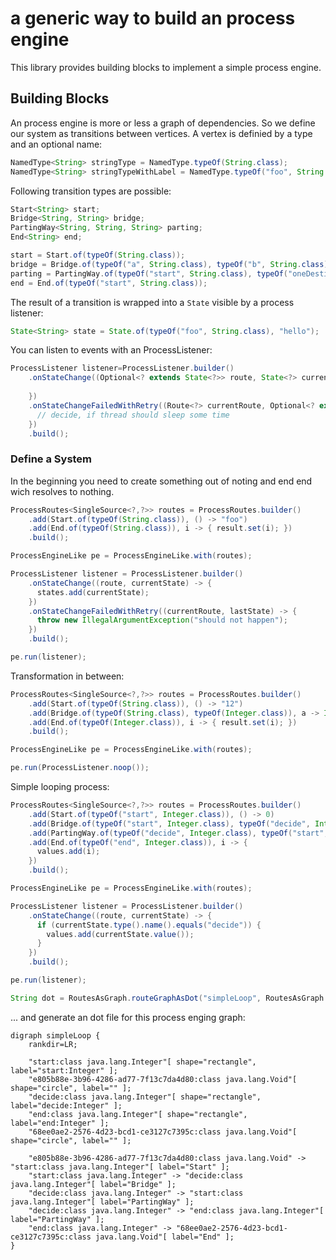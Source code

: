 # a generic way to build an process engine

This library provides building blocks to implement a simple process engine. 

## Building Blocks

An process engine is more or less a graph of dependencies. So we define our system as transitions between vertices. 
A vertex is definied by a type and an optional name:

```java
NamedType<String> stringType = NamedType.typeOf(String.class);
NamedType<String> stringTypeWithLabel = NamedType.typeOf("foo", String.class);
```

Following transition types are possible:

```java
Start<String> start;
Bridge<String, String> bridge;
PartingWay<String, String, String> parting;
End<String> end;

start = Start.of(typeOf(String.class));
bridge = Bridge.of(typeOf("a", String.class), typeOf("b", String.class));
parting = PartingWay.of(typeOf("start", String.class), typeOf("oneDestination", String.class), typeOf("otherDestination", String.class));
end = End.of(typeOf("start", String.class));
```

The result of a transition is wrapped into a `State` visible by a process listener:

```java
State<String> state = State.of(typeOf("foo", String.class), "hello");
```

You can listen to events with an ProcessListener:

```java
ProcessListener listener=ProcessListener.builder()
    .onStateChange((Optional<? extends State<?>> route, State<?> currentState) -> {
      
    })
    .onStateChangeFailedWithRetry((Route<?> currentRoute, Optional<? extends State<?>> lastState) -> {
      // decide, if thread should sleep some time
    })
    .build();
```


### Define a System

In the beginning you need to create something out of noting and end end wich resolves to nothing.

```java
ProcessRoutes<SingleSource<?,?>> routes = ProcessRoutes.builder()
    .add(Start.of(typeOf(String.class)), () -> "foo")
    .add(End.of(typeOf(String.class)), i -> { result.set(i); })
    .build();

ProcessEngineLike pe = ProcessEngineLike.with(routes);

ProcessListener listener = ProcessListener.builder()
    .onStateChange((route, currentState) -> {
      states.add(currentState);
    })
    .onStateChangeFailedWithRetry((currentRoute, lastState) -> {
      throw new IllegalArgumentException("should not happen");
    })
    .build();

pe.run(listener);
```

Transformation in between:

```java
ProcessRoutes<SingleSource<?,?>> routes = ProcessRoutes.builder()
    .add(Start.of(typeOf(String.class)), () -> "12")
    .add(Bridge.of(typeOf(String.class), typeOf(Integer.class)), a -> Integer.valueOf(a))
    .add(End.of(typeOf(Integer.class)), i -> { result.set(i); })
    .build();

ProcessEngineLike pe = ProcessEngineLike.with(routes);

pe.run(ProcessListener.noop());
```

Simple looping process:

```java
ProcessRoutes<SingleSource<?,?>> routes = ProcessRoutes.builder()
    .add(Start.of(typeOf("start", Integer.class)), () -> 0)
    .add(Bridge.of(typeOf("start", Integer.class), typeOf("decide", Integer.class)), a -> a+1)
    .add(PartingWay.of(typeOf("decide", Integer.class), typeOf("start", Integer.class), typeOf("end", Integer.class)), a -> a<3 ? Either.left(a) : Either.right(a))
    .add(End.of(typeOf("end", Integer.class)), i -> {
      values.add(i);
    })
    .build();

ProcessEngineLike pe = ProcessEngineLike.with(routes);

ProcessListener listener = ProcessListener.builder()
    .onStateChange((route, currentState) -> {
      if (currentState.type().name().equals("decide")) {
        values.add(currentState.value());
      }
    })
    .build();

pe.run(listener);

String dot = RoutesAsGraph.routeGraphAsDot("simpleLoop", RoutesAsGraph.asGraphIncludingStartAndEnd(routes.all()));
```

... and generate an dot file for this process enging graph: 

```
digraph simpleLoop {
	rankdir=LR;

	"start:class java.lang.Integer"[ shape="rectangle", label="start:Integer" ];
	"e805b88e-3b96-4286-ad77-7f13c7da4d80:class java.lang.Void"[ shape="circle", label="" ];
	"decide:class java.lang.Integer"[ shape="rectangle", label="decide:Integer" ];
	"end:class java.lang.Integer"[ shape="rectangle", label="end:Integer" ];
	"68ee0ae2-2576-4d23-bcd1-ce3127c7395c:class java.lang.Void"[ shape="circle", label="" ];

	"e805b88e-3b96-4286-ad77-7f13c7da4d80:class java.lang.Void" -> "start:class java.lang.Integer"[ label="Start" ];
	"start:class java.lang.Integer" -> "decide:class java.lang.Integer"[ label="Bridge" ];
	"decide:class java.lang.Integer" -> "start:class java.lang.Integer"[ label="PartingWay" ];
	"decide:class java.lang.Integer" -> "end:class java.lang.Integer"[ label="PartingWay" ];
	"end:class java.lang.Integer" -> "68ee0ae2-2576-4d23-bcd1-ce3127c7395c:class java.lang.Void"[ label="End" ];
}

```